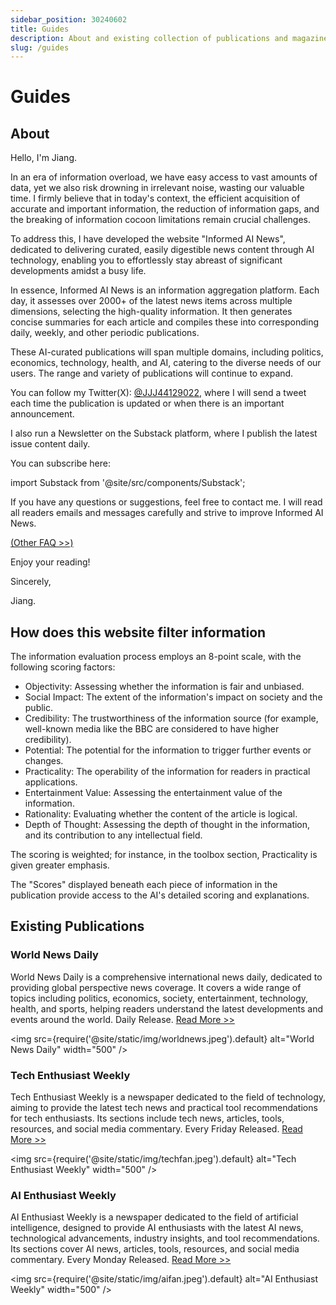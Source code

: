 ```yaml
---
sidebar_position: 30240602
title: Guides
description: About and existing collection of publications and magazines
slug: /guides
---
```

# Guides

## About

Hello, I'm Jiang.

In an era of information overload, we have easy access to vast amounts of data, yet we also risk drowning in irrelevant noise, wasting our valuable time. I firmly believe that in today's context, the efficient acquisition of accurate and important information, the reduction of information gaps, and the breaking of information cocoon limitations remain crucial challenges.

To address this, I have developed the website "Informed AI News", dedicated to delivering curated, easily digestible news content through AI technology, enabling you to effortlessly stay abreast of significant developments amidst a busy life.

In essence, Informed AI News is an information aggregation platform. Each day, it assesses over 2000+ of the latest news items across multiple dimensions, selecting the high-quality information. It then generates concise summaries for each article and compiles these into corresponding daily, weekly, and other periodic publications.

These AI-curated publications will span multiple domains, including politics, economics, technology, health, and AI, catering to the diverse needs of our users. The range and variety of publications will continue to expand.

You can follow my Twitter(X): [@JJJ44129022](https://x.com/JJJ44129022), where I will send a tweet each time the publication is updated or when there is an important announcement.

I also run a Newsletter on the Substack platform, where I publish the latest issue content daily. 

You can subscribe here:

import Substack from '@site/src/components/Substack';

<Substack />

If you have any questions or suggestions, feel free to contact me. I will read all readers emails and messages carefully and strive to improve Informed AI News.

[(Other FAQ >>)](/#faq)

Enjoy your reading!

Sincerely,

Jiang.

## How does this website filter information

The information evaluation process employs an 8-point scale, with the following scoring factors:

- Objectivity: Assessing whether the information is fair and unbiased.
- Social Impact: The extent of the information's impact on society and the public.
- Credibility: The trustworthiness of the information source (for example, well-known media like the BBC are considered to have higher credibility).
- Potential: The potential for the information to trigger further events or changes.
- Practicality: The operability of the information for readers in practical applications.
- Entertainment Value: Assessing the entertainment value of the information.
- Rationality: Evaluating whether the content of the article is logical.
- Depth of Thought: Assessing the depth of thought in the information, and its contribution to any intellectual field.

The scoring is weighted; for instance, in the toolbox section, Practicality is given greater emphasis. 

The "Scores" displayed beneath each piece of information in the publication provide access to the AI's detailed scoring and explanations.

## Existing Publications

### World News Daily

World News Daily is a comprehensive international news daily, dedicated to providing global perspective news coverage. It covers a wide range of topics including politics, economics, society, entertainment, technology, health, and sports, helping readers understand the latest developments and events around the world. Daily Release.
[Read More >>](/docs/world-news-daily)

<img
src={require('@site/static/img/worldnews.jpeg').default}
alt="World News Daily"
width="500"
/>

### Tech Enthusiast Weekly

Tech Enthusiast Weekly is a newspaper dedicated to the field of technology, aiming to provide the latest tech news and practical tool recommendations for tech enthusiasts. Its sections include tech news, articles, tools, resources, and social media commentary. Every Friday Released.
[Read More >>](/docs/tech-enthusiast-weekly)

<img
src={require('@site/static/img/techfan.jpeg').default}
alt="Tech Enthusiast Weekly"
width="500"
/>

### AI Enthusiast Weekly

AI Enthusiast Weekly is a newspaper dedicated to the field of artificial intelligence, designed to provide AI enthusiasts with the latest AI news, technological advancements, industry insights, and tool recommendations. Its sections cover AI news, articles, tools, resources, and social media commentary. Every Monday Released.
[Read More >>](/docs/ai-enthusiast-weekly)

<img
src={require('@site/static/img/aifan.jpeg').default}
alt="AI Enthusiast Weekly"
width="500"
/>
